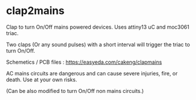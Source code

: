 # clap2mains
Clap to turn On/Off mains powered devices. Uses attiny13 uC and moc3061 triac.

Two claps (Or any sound pulses) with a short interval will trigger the triac to turn On/Off.

Schemetics / PCB files : https://easyeda.com/cakeng/clapmains

AC mains circuits are dangerous and can cause severe injuries, fire, or death. 
Use at your own risks.

(Can be also modified to turn On/Off non mains circuits.)
